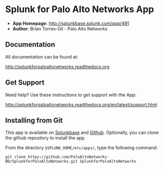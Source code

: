 
Splunk for Palo Alto Networks App
=================================

* **App Homepage**: http://splunkbase.splunk.com/app/491
* **Author**: Brian Torres-Gil - Palo Alto Networks

Documentation
-------------

All documentation can be found at:

http://splunkforpaloaltonetworks.readthedocs.org


Get Support
-----------

Need help? Use these instructions to get support with the App:

http://splunkforpaloaltonetworks.readthedocs.org/en/latest/support.html


Installing from Git
-------------------

This app is available on [Splunkbase](http://splunkbase.splunk.com/app/491) and
[Github](https://github.com/PaloAltoNetworks-BD/SplunkforPaloAltoNetworks). Optionally,
you can clone the github repository to install the app.

From the directory `$SPLUNK_HOME/etc/apps/`, type the following command:

    git clone https://github.com/PaloAltoNetworks-BD/SplunkforPaloAltoNetworks.git SplunkforPaloAltoNetworks

